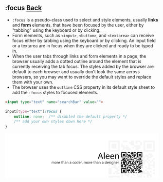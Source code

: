 ## :focus [**Back**](./../pseudoClass.md)

- `:focus` is a pseudo-class used to select and style elements, usually **links** and **form** elements, that have been focused by the user, either by "tabbing" using the keyboard or by clicking.
- Form elements, such as `<input>`, `<button>`, and `<textarea>` can receive focus either by tabbing using the keyboard or by clicking. An input field or a textarea are in focus when they are clicked and ready to be typed in.
- When the user tabs through links and form elements in a page, the browser usually adds a dotted outline around the element that is currently receiving the tab focus. The styles added by the browser are default to each browser and usually don't look the same across browsers, so you may want to override the default styles and replace them with your own.
- The browser uses the `outline` CSS property in its default style sheet to add the `:focus` styles to focused elements.

```html
<input type="text" name="searchBar" value="">
```

```css
input[type="text"]:focus {
    outline: none;  /** disabled the default property */
    /** add your own styles down here */
}
```


<a href="http://aleen42.github.io/" target="_blank" ><img src="./../../../pic/tail.gif"></a>